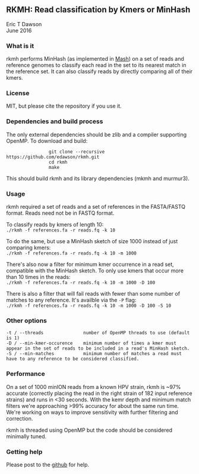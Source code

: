 RKMH: Read classification by Kmers or MinHash
--------------------------------------------
Eric T Dawson  
June 2016

### What is it
rkmh performs MinHash (as implemented in [Mash](https://github.com/marbl/Mash)) on a set of reads
and reference genomes to classify each read in the set to its nearest match in the reference set.
It can also classify reads by directly comparing all of their kmers.

### License
MIT, but please cite the repository if you use it.

### Dependencies and build process
The only external dependencies should be zlib and a compiler supporting OpenMP. To download and build:  

                    git clone --recursive https://github.com/edawson/rkmh.git  
                    cd rkmh  
                    make  

This should build rkmh and its library dependencies (mkmh and murmur3).

### Usage
rkmh required a set of reads and a set of references in the FASTA/FASTQ format. Reads need not
be in FASTQ format.

To classify reads by kmers of length 10:  
```./rkmh -f references.fa -r reads.fq -k 10```

To do the same, but use a MinHash sketch of size 1000 instead of just comparing kmers:  
```./rkmh -f references.fa -r reads.fq -k 10 -m 1000```

There's also now a filter for minimum kmer occurrence in a read set, compatible with the MinHash sketch.
To only use kmers that occur more than 10 times in the reads:  
```./rkmh -f references.fa -r reads.fq -k 10 -m 1000 -D 100```

There is also a filter that will fail reads with fewer than some number of matches to any reference.
It's availble via the `-P` flag:  
```./rkmh -f references.fa -r reads.fq -k 10 -m 1000 -D 100 -S 10```

### Other options
```-t / --threads               number of OpenMP threads to use (default is 1)```  
```-D / --min-kmer-occurence    minimum number of times a kmer must appear in the set of reads to be included in a read's MinHash sketch.```  
```-S / --min-matches           minimum number of matches a read must have to any reference to be considered classified.```  

### Performance
On a set of 1000 minION reads from a known HPV strain, rkmh is ~97% accurate (correctly placing the read in the right strain
of 182 input reference strains) and runs in <30 seconds. With the kemr depth and minimum match filters we're approaching >99% accuracy for about the same run time.
We're working on ways to improve sensitivity with further filtering and correction.

rkmh is threaded using OpenMP but the code should be considered minimally tuned.

### Getting help
Please post to the [github](https://github.com/edawson/rkmh.git) for help.
